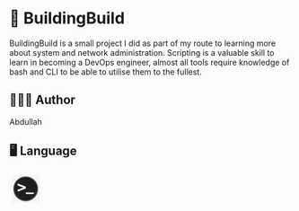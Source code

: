 # 🧱 BuildingBuild

BuildingBuild is a small project I did as part of my route to learning more about system and network administration. Scripting is a valuable skill to learn in becoming a DevOps engineer, almost all tools require knowledge of bash and CLI to be able to utilise them to the fullest.

## 👨🏻‍💻 Author
Abdullah

## 🖥️ Language
<p>	<img title="Bash" alt="Bash" src="/resources/bash.png" width="50" style="vertical-align:down; margin:4px"/></p>